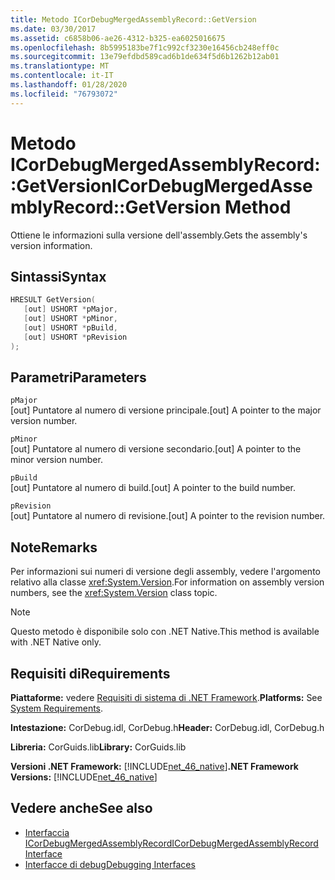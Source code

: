 ```yaml
---
title: Metodo ICorDebugMergedAssemblyRecord::GetVersion
ms.date: 03/30/2017
ms.assetid: c6858b06-ae26-4312-b325-ea6025016675
ms.openlocfilehash: 8b5995183be7f1c992cf3230e16456cb248eff0c
ms.sourcegitcommit: 13e79efdbd589cad6b1de634f5d6b1262b12ab01
ms.translationtype: MT
ms.contentlocale: it-IT
ms.lasthandoff: 01/28/2020
ms.locfileid: "76793072"
---
```

# <a name="icordebugmergedassemblyrecordgetversion-method"></a><span data-ttu-id="db91d-102">Metodo ICorDebugMergedAssemblyRecord::GetVersion</span><span class="sxs-lookup"><span data-stu-id="db91d-102">ICorDebugMergedAssemblyRecord::GetVersion Method</span></span>
<span data-ttu-id="db91d-103">Ottiene le informazioni sulla versione dell'assembly.</span><span class="sxs-lookup"><span data-stu-id="db91d-103">Gets the assembly's version information.</span></span>  
  
## <a name="syntax"></a><span data-ttu-id="db91d-104">Sintassi</span><span class="sxs-lookup"><span data-stu-id="db91d-104">Syntax</span></span>  
  
```cpp  
HRESULT GetVersion(  
   [out] USHORT *pMajor,   
   [out] USHORT *pMinor,   
   [out] USHORT *pBuild,   
   [out] USHORT *pRevision  
);  
```  
  
## <a name="parameters"></a><span data-ttu-id="db91d-105">Parametri</span><span class="sxs-lookup"><span data-stu-id="db91d-105">Parameters</span></span>  
 `pMajor`  
 <span data-ttu-id="db91d-106">[out] Puntatore al numero di versione principale.</span><span class="sxs-lookup"><span data-stu-id="db91d-106">[out] A pointer to the major version number.</span></span>  
  
 `pMinor`  
 <span data-ttu-id="db91d-107">[out] Puntatore al numero di versione secondario.</span><span class="sxs-lookup"><span data-stu-id="db91d-107">[out] A pointer to the minor version number.</span></span>  
  
 `pBuild`  
 <span data-ttu-id="db91d-108">[out] Puntatore al numero di build.</span><span class="sxs-lookup"><span data-stu-id="db91d-108">[out] A pointer to the build number.</span></span>  
  
 `pRevision`  
 <span data-ttu-id="db91d-109">[out] Puntatore al numero di revisione.</span><span class="sxs-lookup"><span data-stu-id="db91d-109">[out] A pointer to the revision number.</span></span>  
  
## <a name="remarks"></a><span data-ttu-id="db91d-110">Note</span><span class="sxs-lookup"><span data-stu-id="db91d-110">Remarks</span></span>  
 <span data-ttu-id="db91d-111">Per informazioni sui numeri di versione degli assembly, vedere l'argomento relativo alla classe <xref:System.Version>.</span><span class="sxs-lookup"><span data-stu-id="db91d-111">For information on assembly version numbers, see the <xref:System.Version> class topic.</span></span>  
  
> [!NOTE]
> <span data-ttu-id="db91d-112">Questo metodo è disponibile solo con .NET Native.</span><span class="sxs-lookup"><span data-stu-id="db91d-112">This method is available with .NET Native only.</span></span>  
  
## <a name="requirements"></a><span data-ttu-id="db91d-113">Requisiti di</span><span class="sxs-lookup"><span data-stu-id="db91d-113">Requirements</span></span>  
 <span data-ttu-id="db91d-114">**Piattaforme:** vedere [Requisiti di sistema di .NET Framework](../../../../docs/framework/get-started/system-requirements.md).</span><span class="sxs-lookup"><span data-stu-id="db91d-114">**Platforms:** See [System Requirements](../../../../docs/framework/get-started/system-requirements.md).</span></span>  
  
 <span data-ttu-id="db91d-115">**Intestazione:** CorDebug.idl, CorDebug.h</span><span class="sxs-lookup"><span data-stu-id="db91d-115">**Header:** CorDebug.idl, CorDebug.h</span></span>  
  
 <span data-ttu-id="db91d-116">**Libreria:** CorGuids.lib</span><span class="sxs-lookup"><span data-stu-id="db91d-116">**Library:** CorGuids.lib</span></span>  
  
 <span data-ttu-id="db91d-117">**Versioni .NET Framework:** [!INCLUDE[net_46_native](../../../../includes/net-46-native-md.md)]</span><span class="sxs-lookup"><span data-stu-id="db91d-117">**.NET Framework Versions:** [!INCLUDE[net_46_native](../../../../includes/net-46-native-md.md)]</span></span>  
  
## <a name="see-also"></a><span data-ttu-id="db91d-118">Vedere anche</span><span class="sxs-lookup"><span data-stu-id="db91d-118">See also</span></span>

- [<span data-ttu-id="db91d-119">Interfaccia ICorDebugMergedAssemblyRecord</span><span class="sxs-lookup"><span data-stu-id="db91d-119">ICorDebugMergedAssemblyRecord Interface</span></span>](icordebugmergedassemblyrecord-interface.md)
- [<span data-ttu-id="db91d-120">Interfacce di debug</span><span class="sxs-lookup"><span data-stu-id="db91d-120">Debugging Interfaces</span></span>](debugging-interfaces.md)
